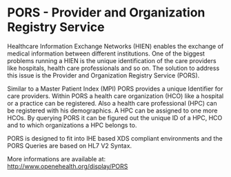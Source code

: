 # PORS - Provider and Organization Registry Service

Healthcare Information Exchange Networks (HIEN) enables the exchange of medical information between different institutions. One of the biggest problems running a HIEN is the unique identification of the care providers like hospitals, health care professionals and so on. The solution to address this issue is the Provider and Organization Registry Service (PORS).

Similar to a Master Patient Index (MPI) PORS provides a unique Identifier for care providers. Within PORS a health care organization (HCO) like a hospital or a practice can be registered. Also a health care professional (HPC) can be registered with his demographics. A HPC can be assigned to one more HCOs. By querying PORS it can be figured out the unique ID of a HPC, HCO and to which organizations a HPC belongs to.

PORS is designed to fit into IHE based XDS compliant environments and the PORS Queries are based on HL7 V2 Syntax.

More informations are available at: http://www.openehealth.org/display/PORS